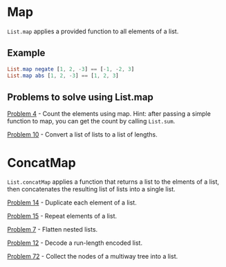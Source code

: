 # Map

```List.map``` applies a provided function to all elements of a list. 

## Example
```elm
List.map negate [1, 2, -3] == [-1, -2, 3]
List.map abs [1, 2, -3] == [1, 2, 3]
```

## Problems to solve using List.map

[Problem 4](../p/p04.md) - Count the elements using map. Hint: after passing a simple function to map, you can get the count by calling ```List.sum```. 

[Problem 10](../p/p10.md) - Convert a list of lists to a list of lengths.


# ConcatMap

```List.concatMap``` applies a function that returns a list to the elments of a list, then concatenates the resulting list of lists into a single list.

[Problem 14](../p/p14.md) - Duplicate each element of a list.

[Problem 15](../p/p15.md) - Repeat elements of a list.

[Problem 7](p/p07.md) - Flatten nested lists.

[Problem 12](../p/p12.md) - Decode a run-length encoded list.

[Problem 72](../p/p72.md) - Collect the nodes of a multiway tree into a list.
